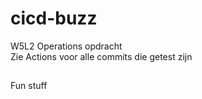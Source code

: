# cicd-buzz
W5L2 Operations opdracht
<br>Zie Actions voor alle commits die getest zijn</br>

##
Fun stuff
